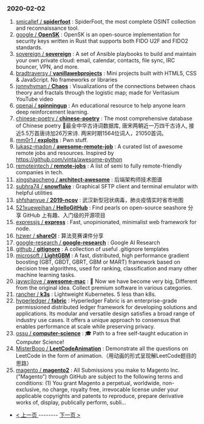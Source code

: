### 2020-02-02 
1. [
        smicallef /
**spiderfoot**](https://github.com/smicallef/spiderfoot) : SpiderFoot, the most complete OSINT collection and reconnaissance tool.
1. [
        google /
**OpenSK**](https://github.com/google/OpenSK) : OpenSK is an open-source implementation for security keys written in Rust that supports both FIDO U2F and FIDO2 standards.
1. [
        sovereign /
**sovereign**](https://github.com/sovereign/sovereign) : A set of Ansible playbooks to build and maintain your own private cloud: email, calendar, contacts, file sync, IRC bouncer, VPN, and more.
1. [
        bradtraversy /
**vanillawebprojects**](https://github.com/bradtraversy/vanillawebprojects) : Mini projects built with HTML5, CSS & JavaScript. No frameworks or libraries
1. [
        jonnyhyman /
**Chaos**](https://github.com/jonnyhyman/Chaos) : Visualizations of the connections between chaos theory and fractals through the logistic map; made for Veritasium YouTube video
1. [
        openai /
**spinningup**](https://github.com/openai/spinningup) : An educational resource to help anyone learn deep reinforcement learning.
1. [
        chinese-poetry /
**chinese-poetry**](https://github.com/chinese-poetry/chinese-poetry) : The most comprehensive database of Chinese poetry 🧶最全中华古诗词数据库, 唐宋两朝近一万四千古诗人, 接近5.5万首唐诗加26万宋诗. 两宋时期1564位词人，21050首词。
1. [
        mm0r1 /
**exploits**](https://github.com/mm0r1/exploits) : Pwn stuff.
1. [
        lukasz-madon /
**awesome-remote-job**](https://github.com/lukasz-madon/awesome-remote-job) : A curated list of awesome remote jobs and resources. Inspired by https://github.com/vinta/awesome-python
1. [
        remoteintech /
**remote-jobs**](https://github.com/remoteintech/remote-jobs) : A list of semi to fully remote-friendly companies in tech.
1. [
        xingshaocheng /
**architect-awesome**](https://github.com/xingshaocheng/architect-awesome) : 后端架构师技术图谱
1. [
        subhra74 /
**snowflake**](https://github.com/subhra74/snowflake) : Graphical SFTP client and terminal emulator with helpful utilities
1. [
        shfshanyue /
**2019-ncov**](https://github.com/shfshanyue/2019-ncov) : 武汉新型冠状病毒，肺炎疫情实时省市地图
1. [
        521xueweihan /
**HelloGitHub**](https://github.com/521xueweihan/HelloGitHub) : Find pearls on open-source seashore 分享 GitHub 上有趣、入门级的开源项目
1. [
        expressjs /
**express**](https://github.com/expressjs/express) : Fast, unopinionated, minimalist web framework for node.
1. [
        hzwer /
**shareOI**](https://github.com/hzwer/shareOI) : 算法竞赛课件分享
1. [
        google-research /
**google-research**](https://github.com/google-research/google-research) : Google AI Research
1. [
        github /
**gitignore**](https://github.com/github/gitignore) : A collection of useful .gitignore templates
1. [
        microsoft /
**LightGBM**](https://github.com/microsoft/LightGBM) : A fast, distributed, high performance gradient boosting (GBT, GBDT, GBRT, GBM or MART) framework based on decision tree algorithms, used for ranking, classification and many other machine learning tasks.
1. [
        jaywcjlove /
**awesome-mac**](https://github.com/jaywcjlove/awesome-mac) :  Now we have become very big, Different from the original idea. Collect premium software in various categories.
1. [
        rancher /
**k3s**](https://github.com/rancher/k3s) : Lightweight Kubernetes. 5 less than k8s.
1. [
        hyperledger /
**fabric**](https://github.com/hyperledger/fabric) : Hyperledger Fabric is an enterprise-grade permissioned distributed ledger framework for developing solutions and applications. Its modular and versatile design satisfies a broad range of industry use cases. It offers a unique approach to consensus that enables performance at scale while preserving privacy.
1. [
        ossu /
**computer-science**](https://github.com/ossu/computer-science) : 🎓 Path to a free self-taught education in Computer Science!
1. [
        MisterBooo /
**LeetCodeAnimation**](https://github.com/MisterBooo/LeetCodeAnimation) : Demonstrate all the questions on LeetCode in the form of animation.（用动画的形式呈现解LeetCode题目的思路）
1. [
        magento /
**magento2**](https://github.com/magento/magento2) : All Submissions you make to Magento Inc. ("Magento") through GitHub are subject to the following terms and conditions: (1) You grant Magento a perpetual, worldwide, non-exclusive, no charge, royalty free, irrevocable license under your applicable copyrights and patents to reproduce, prepare derivative works of, display, publically perform, subli… 

- [ < 上一页 ](https://github.com/able8/github-trending-daily-record/blob/master/2020-02-01.md) -------- [ 下一页 > ](https://github.com/able8/github-trending-daily-record/blob/master/2020-02-03.md)